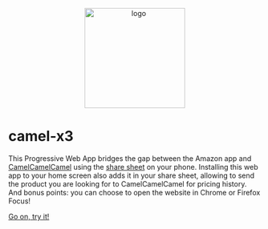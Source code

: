 <p align="center">
  <a href="https://catdad-experiments.github.io/reminder/">
    <img src="https://catdad-experiments.github.io/camel-x3/assets/icon.svg" width="200px" alt="logo" />
  </a>
</p>

# camel-x3

This Progressive Web App bridges the gap between the Amazon app and [CamelCamelCamel](https://camelcamelcamel.com/) using the [share sheet](https://web.dev/web-share/) on your phone. Installing this web app to your home screen also adds it in your share sheet, allowing to send the product you are looking for to CamelCamelCamel for pricing history. And bonus points: you can choose to open the website in Chrome or Firefox Focus!

[Go on, try it!](https://catdad-experiments.github.io/camel-x3/)
